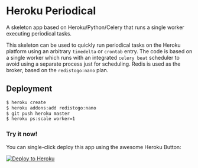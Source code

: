 # Heroku Periodical

A skeleton app based on Heroku/Python/Celery that runs a single worker executing periodical tasks.

This skeleton can be used to quickly run periodical tasks on the Heroku platform using an arbitrary `timedelta` or `crontab` entry. The code is based on a single worker which runs with an integrated `celery beat` scheduler to avoid using a separate process just for scheduling. Redis is used as the broker, based on the `redistogo:nano` plan.

## Deployment

```bash
$ heroku create
$ heroku addons:add redistogo:nano
$ git push heroku master
$ heroku ps:scale worker=1
```

### Try it now!

You can single-click deploy this app using the awesome Heroku Button:

[![Deploy to Heroku](https://www.herokucdn.com/deploy/button.png)](https://heroku.com/deploy)

